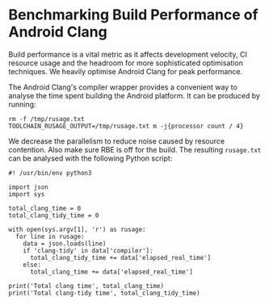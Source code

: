 # Benchmarking Build Performance of Android Clang

Build performance is a vital metric as it affects development velocity, CI
resource usage and the headroom for more sophisticated optimisation techniques.
We heavily optimise Android Clang for peak performance.

The Android Clang's compiler wrapper provides a convenient way to analyse the
time spent building the Android platform. It can be produced by running:

```
rm -f /tmp/rusage.txt
TOOLCHAIN_RUSAGE_OUTPUT=/tmp/rusage.txt m -j{processor count / 4}
```

We decrease the parallelism to reduce noise caused by resource contention. Also
make sure RBE is off for the build. The resulting `rusage.txt` can be analysed
with the following Python script:

```
#! /usr/bin/env python3

import json
import sys

total_clang_time = 0
total_clang_tidy_time = 0

with open(sys.argv[1], 'r') as rusage:
  for line in rusage:
    data = json.loads(line)
    if 'clang-tidy' in data['compiler']:
      total_clang_tidy_time += data['elapsed_real_time']
    else:
      total_clang_time += data['elapsed_real_time']

print('Total clang time', total_clang_time)
print('Total clang-tidy time', total_clang_tidy_time)
```
